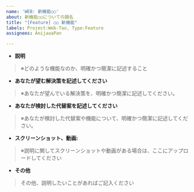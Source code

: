 ```yaml
---
name: 'WEB: 新機能○○'
about: 新機能○○についての題名
title: "[Feature] ○○ 新機能"
labels: Project:Web-Tao, Type:Feature
assignees: AnijaaaPan

---
```


- **説明**
> ※どのような機能なのか、明確かつ簡潔に記述すること

- **あなたが望む解決策を記述してください**
> ※あなたが望んでいる解決策を、明確かつ簡潔に記述してください。

- **あなたが検討した代替案を記述してください**
> ※あなたが検討した代替案や機能について、明確かつ簡潔に記述してください。

- **スクリーンショット、動画:**
> ※説明に関してスクリーンショットや動画がある場合は、ここにアップロードしてください

- **その他**
> その他、説明したいことがあればご記入ください
